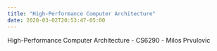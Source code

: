 ```yaml
---
title: "High-Performance Computer Architecture"
date: 2020-03-02T20:53:47-05:00
---
```


High-Performance Computer Architecture - CS6290 - Milos Prvulovic
